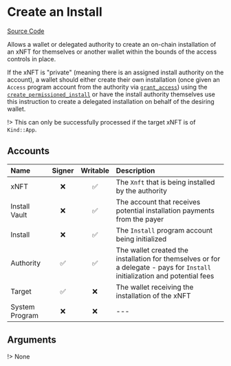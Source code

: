 # Create an Install

[Source Code](https://github.com/coral-xyz/xnft/blob/master/programs/xnft/src/instructions/create_install.rs)

Allows a wallet or delegated authority to create an on-chain installation of an xNFT for themselves or another wallet within the bounds of the access controls in place.

If the xNFT is "private" (meaning there is an assigned install authority on the account), a wallet should either create their own installation (once given an `Access` program account from the authority via [`grant_access`](/instructions/grant_access.md)) using the [`create_permissioned_install`](/instructions/create-a-permissioned-install.md) or have the install authority themselves use this instruction to create a delegated installation on behalf of the desiring wallet.

!> This can only be successfully processed if the target xNFT is of `Kind::App`.

## Accounts

| Name           | Signer | Writable | Description                                                                                                                 |
| :------------- | :----: | :------: | :-------------------------------------------------------------------------------------------------------------------------- |
| xNFT           |   ❌   |    ✅    | The `Xnft` that is being installed by the authority                                                                         |
| Install Vault  |   ❌   |    ✅    | The account that receives potential installation payments from the payer                                                    |
| Install        |   ❌   |    ✅    | The `Install` program account being initialized                                                                             |
| Authority      |   ✅   |    ✅    | The wallet created the installation for themselves or for a delegate - pays for `Install` initialization and potential fees |
| Target         |   ✅   |    ❌    | The wallet receiving the installation of the xNFT                                                                           |
| System Program |   ❌   |    ❌    | ---                                                                                                                         |

## Arguments

!> None
